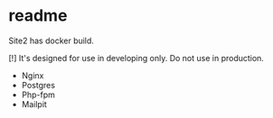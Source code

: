 # readme

Site2 has docker build.

[!] It's designed for use in developing only. Do not use in production.

- Nginx
- Postgres
- Php-fpm
- Mailpit
